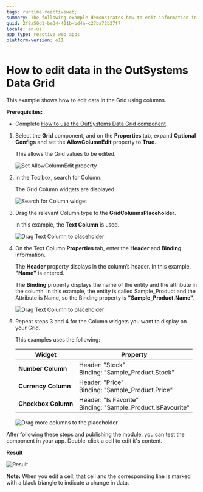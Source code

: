 ```yaml
---
tags: runtime-reactiveweb;
summary: The following example demonstrates how to edit information in the Grid using columns.
guid: 2f8a50d1-be34-401b-bd4a-c27ba72b37f7
locale: en-us
app_type: reactive web apps
platform-version: o11
---
```

#  How to edit data in the OutSystems Data Grid

This example shows how to edit data in the Grid using columns.

**Prerequisites:** 

* Complete [How to use the OutSystems Data Grid component](how-to-view-data.md).

1. Select the **Grid** component, and on the **Properties** tab, expand **Optional Configs** and set the **AllowColumnEdit** property to **True**. 

    This allows the Grid values to be edited. 

   ![Set AllowColumnEdit property](images/grid-edit-true-ss.png)

1. In the Toolbox, search for Column.

    The Grid Column widgets are displayed.

   ![Search for Column widget](images/grid-edit-columns-ss.png)

1. Drag the relevant Column type to the **GridColumnsPlaceholder**. 

    In this example, the **Text Column** is used.

   ![Drag Text Column to placeholder](images/grid-edit-textcolumn-ss.png)

1. On the Text Column **Properties** tab, enter the **Header** and **Binding** information.

    The **Header** property displays in the column’s header. In this example, **"Name"** is entered. 
 
    The **Binding** property displays the name of the entity and the attribute in the column. In this example, the entity is called Sample_Product and the Attribute is Name, so the Binding property is **"Sample_Product.Name"**.

    ![Drag Text Column to placeholder](images/grid-edit-textcolumn-ss.png)

1. Repeat steps 3 and 4 for the Column widgets you want to display on your Grid. 

    This examples uses the following:

    | **Widget** | **Property** |
    |---|---|
    |**Number Column** | Header: "Stock" <br/> Binding: "Sample_Product.Stock"|
    | **Currency Column**| Header: "Price"<br/> Binding: "Sample_Product.Price" | 
    |**Checkbox Column** | Header: "Is Favorite"<br/>Binding: "Sample_Product.IsFavourite" |  

    ![Drag more columns to the placeholder](images/grid-edit-addcol-ss.png)

After following these steps and publishing the module, you can test the component in your app. Double-click a cell to edit it's content.

**Result**

![Result](images/grid-edit-result-ss.png)

**Note:** When you edit a cell, that cell and the corresponding line is marked with a black triangle to indicate a change in data. 
